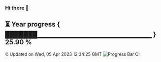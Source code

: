 ### Hi there 👋
⏳ Year progress { ███████▁▁▁▁▁▁▁▁▁▁▁▁▁▁▁▁▁▁▁▁▁▁▁ } 25.90 %
---
⏰ Updated on Wed, 05 Apr 2023 12:34:25 GMT
![Progress Bar CI](https://github.com/liununu/liununu/workflows/Progress%20Bar%20CI/badge.svg)
